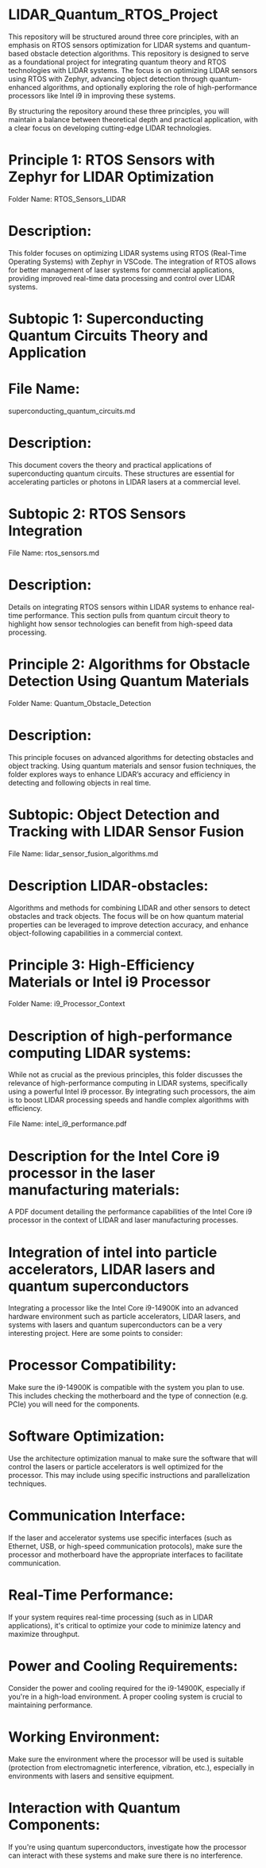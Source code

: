 # LIDAR_Quantum_RTOS_Project
This repository will be structured around three core principles, with an emphasis on RTOS sensors optimization for LIDAR systems and quantum-based obstacle detection algorithms. This repository is designed to serve as a foundational project for integrating quantum theory and RTOS technologies with LIDAR systems. The focus is on optimizing LIDAR sensors using RTOS with Zephyr, advancing object detection through quantum-enhanced algorithms, and optionally exploring the role of high-performance processors like Intel i9 in improving these systems.

By structuring the repository around these three principles, you will maintain a balance between theoretical depth and practical application, with a clear focus on developing cutting-edge LIDAR technologies.

# Principle 1: RTOS Sensors with Zephyr for LIDAR Optimization
Folder Name: RTOS_Sensors_LIDAR

# Description: 
This folder focuses on optimizing LIDAR systems using RTOS (Real-Time Operating Systems) with Zephyr in VSCode. The integration of RTOS allows for better management of laser systems for commercial applications, providing improved real-time data processing and control over LIDAR systems.

# Subtopic 1: Superconducting Quantum Circuits Theory and Application
# File Name: 
superconducting_quantum_circuits.md

# Description: 
This document covers the theory and practical applications of superconducting quantum circuits. These structures are essential for accelerating particles or photons in LIDAR lasers at a commercial level.

# Subtopic 2: RTOS Sensors Integration
File Name: rtos_sensors.md
# Description: 
Details on integrating RTOS sensors within LIDAR systems to enhance real-time performance. This section pulls from quantum circuit theory to highlight how sensor technologies can benefit from high-speed data processing.

# Principle 2: Algorithms for Obstacle Detection Using Quantum Materials
Folder Name: Quantum_Obstacle_Detection
# Description: 
This principle focuses on advanced algorithms for detecting obstacles and object tracking. Using quantum materials and sensor fusion techniques, the folder explores ways to enhance LIDAR’s accuracy and efficiency in detecting and following objects in real time.

# Subtopic: Object Detection and Tracking with LIDAR Sensor Fusion
File Name: lidar_sensor_fusion_algorithms.md
# Description LIDAR-obstacles: 
Algorithms and methods for combining LIDAR and other sensors to detect obstacles and track objects. The focus will be on how quantum material properties can be leveraged to improve detection accuracy, and enhance object-following capabilities in a commercial context.

# Principle 3: High-Efficiency Materials or Intel i9 Processor
Folder Name: i9_Processor_Context

# Description of high-performance computing LIDAR systems: 
While not as crucial as the previous principles, this folder discusses the relevance of high-performance computing in LIDAR systems, specifically using a powerful Intel i9 processor. By integrating such processors, the aim is to boost LIDAR processing speeds and handle complex algorithms with efficiency.

File Name: intel_i9_performance.pdf
# Description for the Intel Core i9 processor in the laser manufacturing materials: 
A PDF document detailing the performance capabilities of the Intel Core i9 processor in the context of LIDAR and laser manufacturing processes.

# Integration of intel into particle accelerators, LIDAR lasers and quantum superconductors
Integrating a processor like the Intel Core i9-14900K into an advanced hardware environment such as particle accelerators, LIDAR lasers, and systems with lasers and quantum superconductors can be a very interesting project. Here are some points to consider:

# Processor Compatibility: 
Make sure the i9-14900K is compatible with the system you plan to use. This includes checking the motherboard and the type of connection (e.g. PCIe) you will need for the components.

# Software Optimization: 
Use the architecture optimization manual to make sure the software that will control the lasers or particle accelerators is well optimized for the processor. This may include using specific instructions and parallelization techniques.

# Communication Interface: 
If the laser and accelerator systems use specific interfaces (such as Ethernet, USB, or high-speed communication protocols), make sure the processor and motherboard have the appropriate interfaces to facilitate communication.

# Real-Time Performance: 
If your system requires real-time processing (such as in LIDAR applications), it's critical to optimize your code to minimize latency and maximize throughput.

# Power and Cooling Requirements: 
Consider the power and cooling required for the i9-14900K, especially if you're in a high-load environment. A proper cooling system is crucial to maintaining performance.

# Working Environment: 
Make sure the environment where the processor will be used is suitable (protection from electromagnetic interference, vibration, etc.), especially in environments with lasers and sensitive equipment.

# Interaction with Quantum Components: 
If you're using quantum superconductors, investigate how the processor can interact with these systems and make sure there is no interference.

